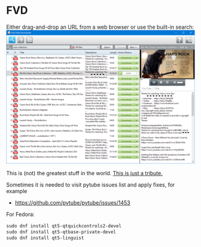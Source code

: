 # FVD
Either drag-and-drop an URL from a web browser or use the built-in search:
![demo](demo.png)

This is (not) the greatest stuff in the world. [This is just a tribute.](resources/strategies/YouTube.py)

Sometimes it is needed to visit pytube issues list and apply fixes, for example 
- https://github.com/pytube/pytube/issues/1453

For Fedora:
```
sudo dnf install qt5-qtquickcontrols2-devel
sudo dnf install qt5-qtbase-private-devel
sudo dnf install qt5-linguist
```
